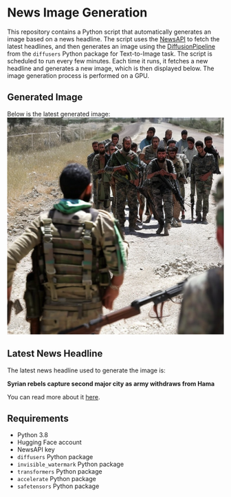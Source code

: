 # News Image Generation
This repository contains a Python script that automatically generates an image based on a news headline. The script uses the [NewsAPI](https://newsapi.org/) to fetch the latest headlines, and then generates an image using the [DiffusionPipeline](https://github.com/huggingface/diffusers) from the `diffusers` Python package for Text-to-Image task.
The script is scheduled to run every few minutes. Each time it runs, it fetches a new headline and generates a new image, which is then displayed below. The image generation process is performed on a GPU.

## Generated Image
Below is the latest generated image:
![Generated Image](image.png)

## Latest News Headline
The latest news headline used to generate the image is:

**Syrian rebels capture second major city as army withdraws from Hama**

You can read more about it [here](https://news.google.com/rss/articles/CBMijwFBVV95cUxQSTdvRHpRaDFfdExHMElIcGRBTlFjWHFxQ3NnNmdjNTJvUHVHbTR6bmd3RTR4UjVwUzFJaV9BSVROMzZqN0pvVnk5UnVxbXdGcjJPbDhTRHhFZGcySEk4eWZ0bEdqbXVPM2hhUkVzUktFN2F0Rk1DcnNDUWtDdmVVWkQ5bVZRTHZTV0pCcVpfZ9IBhgFBVV95cUxOU2VnVWVBVEZKQWgzaF9HSTR1eDFkMkhLbGpWYUYxaU0xb0ljcjBmT3ZvNmE0a2JhVWNuYXV6V3FqLVBQNWJFLW43RkNiRm53S3JFYmR0RkE5NGhWRHNTNWp6aHNiZUNuS1U0V041YkVoeDZQRUphODlUZzdCVHIzSWhIR1RaZw?oc=5).

## Requirements
- Python 3.8
- Hugging Face account
- NewsAPI key
- `diffusers` Python package
- `invisible_watermark` Python package
- `transformers` Python package
- `accelerate` Python package
- `safetensors` Python package
